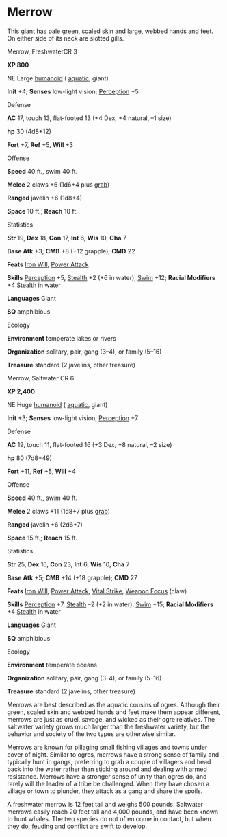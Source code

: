 # Merrow

This giant has pale green, scaled skin and large, webbed hands and feet. On either side of its neck are slotted gills.

Merrow, FreshwaterCR 3

**XP 800**

NE Large [humanoid](monsters/creatureTypes#_humanoid) ( [aquatic](monsters/creatureTypes#_aquatic-subtype), giant)

**Init** +4; **Senses** low-light vision; [Perception](additionalMonsters/../skills/perception#_perception) +5

Defense

**AC** 17, touch 13, flat-footed 13 (+4 Dex, +4 natural, –1 size)

**hp** 30 (4d8+12)

**Fort** +7, **Ref** +5, **Will** +3

Offense

**Speed** 40 ft., swim 40 ft.

**Melee** 2 claws +6 (1d6+4 plus [grab](monsters/universalMonsterRules#_grab))

**Ranged** javelin +6 (1d8+4)

**Space** 10 ft.; **Reach** 10 ft.

Statistics

**Str** 19, **Dex** 18, **Con** 17, **Int** 6, **Wis** 10, **Cha** 7

**Base Atk** +3; **CMB** +8 (+12 grapple); **CMD** 22

**Feats** [Iron Will](additionalMonsters/../feats#_iron-will), [Power Attack](additionalMonsters/../feats#_power-attack)

**Skills** [Perception](additionalMonsters/../skills/perception#_perception) +5, [Stealth](additionalMonsters/../skills/stealth#_stealth) +2 (+6 in water), [Swim](additionalMonsters/../skills/swim#_swim) +12; **Racial Modifiers** +4 [Stealth](additionalMonsters/../skills/stealth#_stealth) in water

**Languages** Giant

**SQ** amphibious

Ecology

**Environment** temperate lakes or rivers

**Organization** solitary, pair, gang (3–4), or family (5–16)

**Treasure** standard (2 javelins, other treasure)

Merrow, Saltwater CR 6

**XP 2,400**

NE Huge [humanoid](monsters/creatureTypes#_humanoid) ( [aquatic](monsters/creatureTypes#_aquatic-subtype), giant)

**Init** +3; **Senses** low-light vision; [Perception](additionalMonsters/../skills/perception#_perception) +7

Defense

**AC** 19, touch 11, flat-footed 16 (+3 Dex, +8 natural, –2 size)

**hp** 80 (7d8+49)

**Fort** +11, **Ref** +5, **Will** +4

Offense

**Speed** 40 ft., swim 40 ft.

**Melee** 2 claws +11 (1d8+7 plus [grab](monsters/universalMonsterRules#_grab))

**Ranged** javelin +6 (2d6+7)

**Space** 15 ft.; **Reach** 15 ft.

Statistics

**Str** 25, **Dex** 16, **Con** 23, **Int** 6, **Wis** 10, **Cha** 7

**Base Atk** +5; **CMB** +14 (+18 grapple); **CMD** 27

**Feats** [Iron Will](additionalMonsters/../feats#_iron-will), [Power Attack](additionalMonsters/../feats#_power-attack), [Vital Strike](additionalMonsters/../feats#_vital-strike), [Weapon Focus](additionalMonsters/../feats#_weapon-focus) (claw)

**Skills** [Perception](additionalMonsters/../skills/perception#_perception) +7, [Stealth](additionalMonsters/../skills/stealth#_stealth) –2 (+2 in water), [Swim](additionalMonsters/../skills/swim#_swim) +15; **Racial Modifiers** +4 [Stealth](additionalMonsters/../skills/stealth#_stealth) in water

**Languages** Giant

**SQ** amphibious

Ecology

**Environment** temperate oceans

**Organization** solitary, pair, gang (3–4), or family (5–16)

**Treasure** standard (2 javelins, other treasure)

Merrows are best described as the aquatic cousins of ogres. Although their green, scaled skin and webbed hands and feet make them appear different, merrows are just as cruel, savage, and wicked as their ogre relatives. The saltwater variety grows much larger than the freshwater variety, but the behavior and society of the two types are otherwise similar.

Merrows are known for pillaging small fishing villages and towns under cover of night. Similar to ogres, merrows have a strong sense of family and typically hunt in gangs, preferring to grab a couple of villagers and head back into the water rather than sticking around and dealing with armed resistance. Merrows have a stronger sense of unity than ogres do, and rarely will the leader of a tribe be challenged. When they have chosen a village or town to plunder, they attack as a gang and share the spoils.

A freshwater merrow is 12 feet tall and weighs 500 pounds. Saltwater merrows easily reach 20 feet tall and 4,000 pounds, and have been known to hunt whales. The two species do not often come in contact, but when they do, feuding and conflict are swift to develop.

